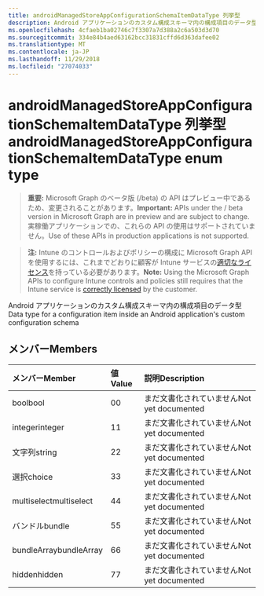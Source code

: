 ```yaml
---
title: androidManagedStoreAppConfigurationSchemaItemDataType 列挙型
description: Android アプリケーションのカスタム構成スキーマ内の構成項目のデータ型
ms.openlocfilehash: 4cfaeb1ba02746c7f3307a7d388a2c6a503d3d70
ms.sourcegitcommit: 334e84b4aed63162bcc31831cffd6d363dafee02
ms.translationtype: MT
ms.contentlocale: ja-JP
ms.lasthandoff: 11/29/2018
ms.locfileid: "27074033"
---
```

# <a name="androidmanagedstoreappconfigurationschemaitemdatatype-enum-type"></a><span data-ttu-id="969d0-103">androidManagedStoreAppConfigurationSchemaItemDataType 列挙型</span><span class="sxs-lookup"><span data-stu-id="969d0-103">androidManagedStoreAppConfigurationSchemaItemDataType enum type</span></span>

> <span data-ttu-id="969d0-104">**重要:** Microsoft Graph のベータ版 (/beta) の API はプレビュー中であるため、変更されることがあります。</span><span class="sxs-lookup"><span data-stu-id="969d0-104">**Important:** APIs under the / beta version in Microsoft Graph are in preview and are subject to change.</span></span> <span data-ttu-id="969d0-105">実稼働アプリケーションでの、これらの API の使用はサポートされていません。</span><span class="sxs-lookup"><span data-stu-id="969d0-105">Use of these APIs in production applications is not supported.</span></span>

> <span data-ttu-id="969d0-106">**注:** Intune のコントロールおよびポリシーの構成に Microsoft Graph API を使用するには、これまでどおりに顧客が Intune サービスの[適切なライセンス](https://go.microsoft.com/fwlink/?linkid=839381)を持っている必要があります。</span><span class="sxs-lookup"><span data-stu-id="969d0-106">**Note:** Using the Microsoft Graph APIs to configure Intune controls and policies still requires that the Intune service is [correctly licensed](https://go.microsoft.com/fwlink/?linkid=839381) by the customer.</span></span>

<span data-ttu-id="969d0-107">Android アプリケーションのカスタム構成スキーマ内の構成項目のデータ型</span><span class="sxs-lookup"><span data-stu-id="969d0-107">Data type for a configuration item inside an Android application's custom configuration schema</span></span>
## <a name="members"></a><span data-ttu-id="969d0-108">メンバー</span><span class="sxs-lookup"><span data-stu-id="969d0-108">Members</span></span>
|<span data-ttu-id="969d0-109">メンバー</span><span class="sxs-lookup"><span data-stu-id="969d0-109">Member</span></span>|<span data-ttu-id="969d0-110">値</span><span class="sxs-lookup"><span data-stu-id="969d0-110">Value</span></span>|<span data-ttu-id="969d0-111">説明</span><span class="sxs-lookup"><span data-stu-id="969d0-111">Description</span></span>|
|:---|:---|:---|
|<span data-ttu-id="969d0-112">bool</span><span class="sxs-lookup"><span data-stu-id="969d0-112">bool</span></span>|<span data-ttu-id="969d0-113">0</span><span class="sxs-lookup"><span data-stu-id="969d0-113">0</span></span>|<span data-ttu-id="969d0-114">まだ文書化されていません</span><span class="sxs-lookup"><span data-stu-id="969d0-114">Not yet documented</span></span>|
|<span data-ttu-id="969d0-115">integer</span><span class="sxs-lookup"><span data-stu-id="969d0-115">integer</span></span>|<span data-ttu-id="969d0-116">1</span><span class="sxs-lookup"><span data-stu-id="969d0-116">1</span></span>|<span data-ttu-id="969d0-117">まだ文書化されていません</span><span class="sxs-lookup"><span data-stu-id="969d0-117">Not yet documented</span></span>|
|<span data-ttu-id="969d0-118">文字列</span><span class="sxs-lookup"><span data-stu-id="969d0-118">string</span></span>|<span data-ttu-id="969d0-119">2</span><span class="sxs-lookup"><span data-stu-id="969d0-119">2</span></span>|<span data-ttu-id="969d0-120">まだ文書化されていません</span><span class="sxs-lookup"><span data-stu-id="969d0-120">Not yet documented</span></span>|
|<span data-ttu-id="969d0-121">選択</span><span class="sxs-lookup"><span data-stu-id="969d0-121">choice</span></span>|<span data-ttu-id="969d0-122">3</span><span class="sxs-lookup"><span data-stu-id="969d0-122">3</span></span>|<span data-ttu-id="969d0-123">まだ文書化されていません</span><span class="sxs-lookup"><span data-stu-id="969d0-123">Not yet documented</span></span>|
|<span data-ttu-id="969d0-124">multiselect</span><span class="sxs-lookup"><span data-stu-id="969d0-124">multiselect</span></span>|<span data-ttu-id="969d0-125">4</span><span class="sxs-lookup"><span data-stu-id="969d0-125">4</span></span>|<span data-ttu-id="969d0-126">まだ文書化されていません</span><span class="sxs-lookup"><span data-stu-id="969d0-126">Not yet documented</span></span>|
|<span data-ttu-id="969d0-127">バンドル</span><span class="sxs-lookup"><span data-stu-id="969d0-127">bundle</span></span>|<span data-ttu-id="969d0-128">5</span><span class="sxs-lookup"><span data-stu-id="969d0-128">5</span></span>|<span data-ttu-id="969d0-129">まだ文書化されていません</span><span class="sxs-lookup"><span data-stu-id="969d0-129">Not yet documented</span></span>|
|<span data-ttu-id="969d0-130">bundleArray</span><span class="sxs-lookup"><span data-stu-id="969d0-130">bundleArray</span></span>|<span data-ttu-id="969d0-131">6</span><span class="sxs-lookup"><span data-stu-id="969d0-131">6</span></span>|<span data-ttu-id="969d0-132">まだ文書化されていません</span><span class="sxs-lookup"><span data-stu-id="969d0-132">Not yet documented</span></span>|
|<span data-ttu-id="969d0-133">hidden</span><span class="sxs-lookup"><span data-stu-id="969d0-133">hidden</span></span>|<span data-ttu-id="969d0-134">7</span><span class="sxs-lookup"><span data-stu-id="969d0-134">7</span></span>|<span data-ttu-id="969d0-135">まだ文書化されていません</span><span class="sxs-lookup"><span data-stu-id="969d0-135">Not yet documented</span></span>|





